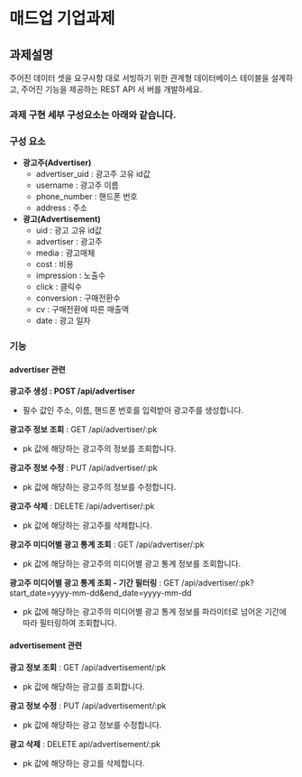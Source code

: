 # 매드업 기업과제

## 과제설명
주어진 데이터 셋을 요구사항 대로 서빙하기 위한 관계형 데이터베이스 테이블을 설계하고, 주어진 기능을 제공하는 REST API 서
버를 개발하세요.


### 과제 구현 세부 구성요소는 아래와 같습니다.

### 구성 요소
- **광고주(Advertiser)**
  - advertiser_uid : 광고주 고유 id값
  - username : 광고주 이름
  - phone_number : 핸드폰 번호
  - address : 주소
- **광고(Advertisement)**
  - uid : 광고 고유 id값
  - advertiser : 광고주
  - media : 광고매체
  - cost : 비용
  - impression : 노출수
  - click : 클릭수
  - conversion : 구매전환수
  - cv : 구매전환에 따른 매출액
  - date : 광고 일자

### 기능
#### advertiser 관련
**광고주 생성 : POST /api/advertiser**
- 필수 값인 주소, 이름, 핸드폰 번호를 입력받아 광고주를 생성합니다.

**광고주 정보 조회** : GET /api/advertiser/:pk
- pk 값에 해당하는 광고주의 정보를 조회합니다.

**광고주 정보 수정** : PUT /api/advertiser/:pk
- pk 값에 해당하는 광고주의 정보를 수정합니다.

**광고주 삭제** : DELETE /api/advertiser/:pk
- pk 값에 해당하는 광고주를 삭제합니다.

**광고주 미디어별 광고 통계 조회** : GET /api/advertiser/:pk
- pk 값에 해당하는 광고주의 미디어별 광고 통계 정보를 조회합니다.

**광고주 미디어별 광고 통계 조회 - 기간 필터링** : GET /api/advertiser/:pk?start_date=yyyy-mm-dd&end_date=yyyy-mm-dd
- pk 값에 해당하는 광고주의 미디어별 광고 통계 정보를 파라미터로 넘어온 기간에 따라 필터링하여 조회합니다.

#### advertisement 관련
**광고 정보 조회** : GET /api/advertisement/:pk
- pk 값에 해당하는 광고를 조회합니다.

**광고 정보 수정** : PUT /api/advertisement/:pk
- pk 값에 해당하는 광고 정보를 수정합니다.

**광고 삭제** : DELETE api/advertisement/:pk
- pk 값에 해당하는 광고를 삭제합니다.